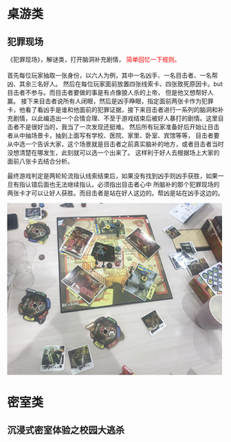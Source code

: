# 桌游类

## 犯罪现场
《犯罪现场》，解谜类，打开脑洞补充剧情，<span style='color:red'> 简单回忆一下规则。</span>
<br/><br/>
首先每位玩家抽取一张身份，以六人为例，其中一名凶手、一名目击者、一名帮凶、其余三名好人。
然后在每位玩家面前放置四张线索卡、四张致死原因卡。but 目击者不参与。而目击者要做的事是有点像狼人杀的上帝，
但是他又想帮好人赢。
接下来目击者说所有人闭眼，然后是凶手睁眼，指定面前两张卡作为犯罪卡，他看了看凶手是谁和他面前的犯罪证据，接下来目击者进行一系列的脑洞和补充剧情，以此编造出一个合情合理、不至于游戏结束后被好人暴打的剧情。这里目击者不是很好当的，我当了一次发现还挺难。
然后所有玩家准备好后开始让目击者从中抽场景卡，抽到上面写有学校、医院、家里、卧室、宾馆等等，
目击者要从中选一个告诉大家，这个场景就是目击者之前真实脑补的地方，或者目击者当时没想清楚在哪发生，此刻就可以选一个出来了。
这样利于好人去根据场上大家的面前八张卡去结合分析。

最终游戏判定是两轮轮流指认线索结束后，如果没有找到凶手则凶手获胜，如果一旦有指认错后面也无法继续指认。必须指出目击者心中
所脑补的那个犯罪现场的两张卡才可以让好人获胜。而目击者是站在好人这边的。帮凶是站在凶手这边的。

<img src='img/2-2.jpg' width='500' height='400'/>
	 


# 密室类

## 沉浸式密室体验之校园大逃杀
